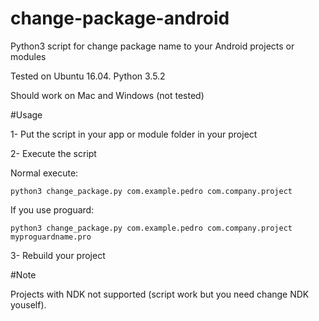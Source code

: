# change-package-android

Python3 script for change package name to your Android projects or modules

Tested on Ubuntu 16.04. Python 3.5.2

Should work on Mac and Windows (not tested)

#Usage

1- Put the script in your app  or module folder in your project

2- Execute the script

Normal execute:

```
python3 change_package.py com.example.pedro com.company.project
```

If you use proguard:

```
python3 change_package.py com.example.pedro com.company.project myproguardname.pro
```

3- Rebuild your project

#Note

Projects with NDK not supported (script work but you need change NDK youself).

